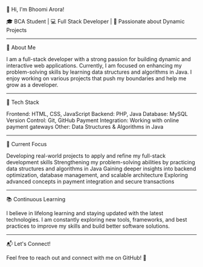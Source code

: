 👋 Hi, I'm Bhoomi Arora!

🎓 BCA Student | 💻 Full Stack Developer | 🚀 Passionate about Dynamic Projects

---

🌟 About Me

I am a full-stack developer with a strong passion for building dynamic and interactive web applications. Currently, I am focused on enhancing my problem-solving skills by learning data structures and algorithms in Java. I enjoy working on various projects that push my boundaries and help me grow as a developer.

---

🚀 Tech Stack

Frontend: HTML, CSS, JavaScript
Backend: PHP, Java
Database: MySQL
Version Control: Git, GitHub
Payment Integration: Working with online payment gateways
Other: Data Structures & Algorithms in Java

---

📌 Current Focus

Developing real-world projects to apply and refine my full-stack development skills
Strengthening my problem-solving abilities by practicing data structures and algorithms in Java
Gaining deeper insights into backend optimization, database management, and scalable architecture
Exploring advanced concepts in payment integration and secure transactions

---

📚 Continuous Learning

I believe in lifelong learning and staying updated with the latest technologies. I am constantly exploring new tools, frameworks, and best practices to improve my skills and build better software solutions.

---

📬 Let's Connect!

Feel free to reach out and connect with me on GitHub! 🚀
